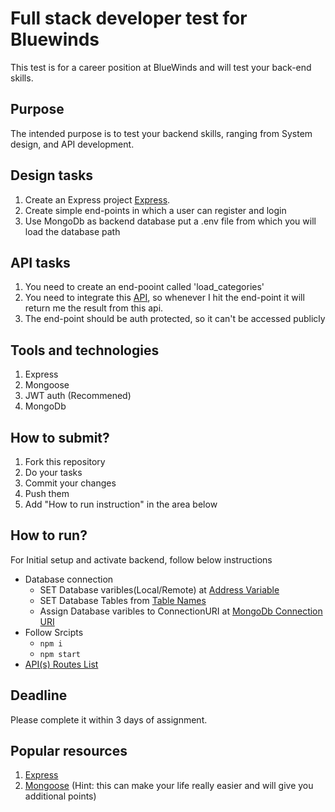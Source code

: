 

# Full stack developer test for Bluewinds

This test is for a career position at BlueWinds and will test your back-end skills.

## Purpose
The intended purpose is to test your backend skills, ranging from System design, and API development.


## Design tasks

1. Create an Express project [Express](https://expressjs.com/).
2. Create simple end-points in which a user can register and login
3. Use MongoDb as backend database put a .env file from which you will load the database path

## API tasks

1. You need to create an end-pooint called 'load_categories'
2. You need to integrate this [API](https://demo2.meals4u.net/fe/api.test.php), so whenever I hit the end-point it will return me the result from this api.
3. The end-point should be auth protected, so it can't be accessed publicly 

## Tools and technologies

1. Express
2. Mongoose
3. JWT auth (Recommened) 
4. MongoDb

## How to submit?
1. Fork this repository
2. Do your tasks
3. Commit your changes
4. Push them
5. Add "How to run instruction" in the area below

## How to run?
For Initial setup and activate backend, follow below instructions
- Database connection
  - SET Database varibles(Local/Remote) at [Address Variable](./lib/CONSTANTS.js#L21)
  - SET Database Tables from [Table Names](./lib/CONSTANTS.js#L26)
  - Assign Database varibles to ConnectionURI at [MongoDb Connection URI](./index.js#L20)
- Follow Srcipts
  - `npm i`
  - `npm start`
- [API(s) Routes List](./lib/CONSTANTS.js#L9)
## Deadline
Please complete it within 3 days of assignment. 

## Popular resources
1. [Express](https://expressjs.com/en/starter/installing.html)
2. [Mongoose](https://www.npmjs.com/package/mongoose) (Hint: this can make your life really easier and will give you additional points)

